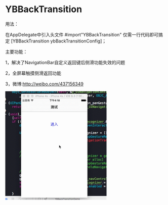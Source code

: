 # YBBackTransition
用法：

在AppDelegate中引入头文件    #import"YBBackTransition"     仅需一行代码即可搞定 [YBBackTransition ybBackTransitionConfig]；

主要功能：

1，解决了NavigationBar自定义返回键后侧滑功能失效的问题

2，全屏幕触摸侧滑返回功能

3，微博:http://weibo.com/437156349

![haha](/Resource/屏幕录制.gif)
